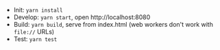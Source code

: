 - Init: `yarn install`
- Develop: `yarn start`, open http://localhost:8080
- Build: `yarn build`, serve from index.html (web workers don't work with `file://` URLs)
- Test: `yarn test`

